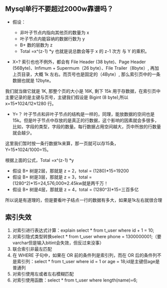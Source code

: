 ## Mysql单行不要超过2000w靠谱吗？
- 假设：
    - 非叶子节点内指向其他页的数量为 x
    - 叶子节点内能容纳的数据行数为 y
    - B+ 数的层数为 z
    - Total =x^(z-1) *y 也就是说总数会等于 x 的 z-1 次方 与 Y 的乘积。
  
- X=? 
索引也也不例外，都会有 File Header (38 byte)、Page Header (56Byte)、Infimum + Supermum（26 byte）、File Trailer（8byte）, 再加上页目录，大概 1k 左右。而页号也是固定的（4Byte）, 那么索引页中的一条数据也就是 12byte。  

我们就当做它就是 1K, 那整个页的大小是 16K, 剩下 15k 用于存数据，在索引页中主要记录的是主键与页号，主键我们假设是 Bigint (8 byte),所以 x=15*1024/12≈1280 行。
- Y=？
叶子节点和非叶子节点的结构是一样的，同理，能放数据的空间也是 15k。但是叶子节点中存放的是真正的行数据，这个影响的因素就会多很多，比如，字段的类型，字段的数量。每行数据占用空间越大，页中所放的行数量就会越少。

这里我们暂时按一条行数据1k来算，那一页就可以存15条，Y=15*1024/1000=15。

根据上面的公式，Total =x^(z-1) *y 
- 假设 B+ 树是2层，那就是 z = 2，total = (1280)*15=19200
- 假设 B+ 树是3层，那就是 z = 3，total = (1280^2)*15=24,576,000≈2.45kw就是两千万！
- 假设 B+ 树是4层，那就是 z = 4，total = (1280^3)*15=三百多亿

所以说是有道理的，但是要看叶子结点一行的数据有多大，如果是1k左右就很合理

## 索引失效
1. 对索引进行表达式计算：explain select * from t_user where id + 1 = 10;
2.  对索引隐式类型转换select * from t_user where phone = 1300000001;（要varchar但是输入bitint会失效，但反过来没事）
3.  联合索引非最左匹配
4.  在 WHERE 子句中，如果在 OR 前的条件列是索引列，而在 OR 后的条件列不是索引列：select * from t_user where id = 1 or age = 18;id是主键但age是普通列
5.  对索引使用左或者左右模糊匹配
6.  对索引使用函数：select * from t_user where length(name)=6;
